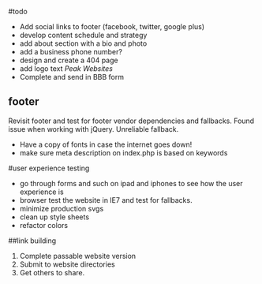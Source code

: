 #todo
- Add social links to footer (facebook, twitter, google plus)
- develop content schedule and strategy
- add about section with a bio and photo
- add a business phone number?
- design and create a 404 page
- add logo text *Peak Websites*
- Complete and send in BBB form

## footer
Revisit footer and test for footer vendor dependencies and fallbacks. Found issue when working with jQuery. Unreliable fallback.

* Have a copy of fonts in case the internet goes down!
* make sure meta description on index.php is based on keywords

#user experience testing
* go through forms and such on ipad and iphones to see how the user experience is
* browser test the website in IE7 and test for fallbacks.
* minimize production svgs
* clean up style sheets
* refactor colors

##link building
1. Complete passable website version
2. Submit to website directories
3. Get others to share.
